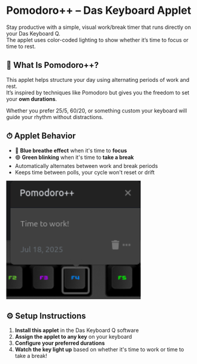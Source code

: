 # Pomodoro++ – Das Keyboard Applet

Stay productive with a simple, visual work/break timer that runs directly on your Das Keyboard Q.  
The applet uses color-coded lighting to show whether it’s time to focus or time to rest.

## 🧠 What Is Pomodoro++?

This applet helps structure your day using alternating periods of work and rest.  
It’s inspired by techniques like Pomodoro but gives you the freedom to set your **own durations**.

Whether you prefer 25/5, 60/20, or something custom your keyboard will guide your rhythm without distractions.

## ⏱ Applet Behavior

- 🔵 **Blue breathe effect** when it's time to **focus**
- 🟢 **Green blinking** when it's time to **take a break**
- Automatically alternates between work and break periods
- Keeps time between polls, your cycle won't reset or drift

![Pomodoro++ Applet Preview](assets/image.png "Pomodoro++")

## ⚙️ Setup Instructions

1. **Install this applet** in the Das Keyboard Q software
2. **Assign the applet to any key** on your keyboard
3. **Configure your preferred durations**
4. **Watch the key light up** based on whether it's time to work or time to take a break!

